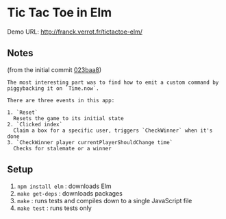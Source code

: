 # Tic Tac Toe in Elm

Demo URL: http://franck.verrot.fr/tictactoe-elm/

## Notes

(from the initial commit [023baa8](https://github.com/franckverrot/tictactoe-elm/commit/023baa8dcf95aba3399a8d3fae8adb4b9636b654))

```
The most interesting part was to find how to emit a custom command by
piggybacking it on `Time.now`.

There are three events in this app:

1. `Reset`
  Resets the game to its initial state
2. `Clicked index`
  Claim a box for a specific user, triggers `CheckWinner` when it's done
3. `CheckWinner player currentPlayerShouldChange time`
  Checks for stalemate or a winner
```

## Setup

1. `npm install elm` : downloads Elm
2. `make get-deps` : downloads packages
3. `make` : runs tests and compiles down to a single JavaScript file
4. `make test` : runs tests only
